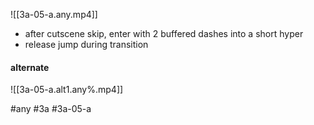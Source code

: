 
![[3a-05-a.any.mp4]]

- after cutscene skip, enter with 2 buffered dashes into a short hyper
- release jump during transition

#### alternate
![[3a-05-a.alt1.any%.mp4]]

#any #3a #3a-05-a